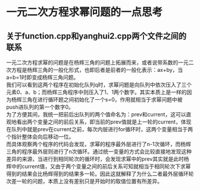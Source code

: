 # 一元二次方程求幂问题的一点思考
## 关于function.cpp和yanghui2.cpp两个文件之间的联系

一元二次方程求幂的问题是在杨辉三角的问题上拓展而来，或者说带系数的一元二次方程是杨辉三角的一般化形式，也即后者是前者的一般化表示：ax+by，当a=b=1时即变成杨辉三角问题。<br>
我们可以看到这两个程序在初始化队列q时，求幂问题是向队列中依次压入了三个元素0、a、b；而杨辉三角程序中则压入了1、1两个数字。其实本质上是一样的因为杨辉三角在进行循环题之间初始化了一个s=0，作用就相当于求幂问题中被push进队列的第一个数字0。<br>
为了方便其间，我统一把前后出队列的两个值命名为：prev和current，这可以直观地看出两个变量之间的前后关系，即当前的prev值就是上一轮的current，体现在队列中就是prev在current之前，每次内层进行for循环时，这两个变量相当于两个指针整体会向后移动一位。<br>
而具体观察两个程序的代码会发现，求幂的程序最外层进行了n-1次循环，而杨辉三角的程序最外层则进行了n次循环。通过统一变量的方式会比较直接地发现这种差异的来源，当进行到相同轮次的循环时，会发现求幂中的prev其实就是此时杨辉中的current值，又由于两个变量之间的前后关系可知就相当于相同轮次下求幂得到的结果会比杨辉得到的结果多一轮。因此这就解释了为什么二者最外层循环轮次差一轮的问题，本质上没有差别只是开始时的取值位置有所差异。 


